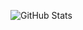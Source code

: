 ![GitHub Stats](https://github-readme-stats.vercel.app/api?username=CyanBook&count_private=true&show_icons=true&theme=tokyonight)
